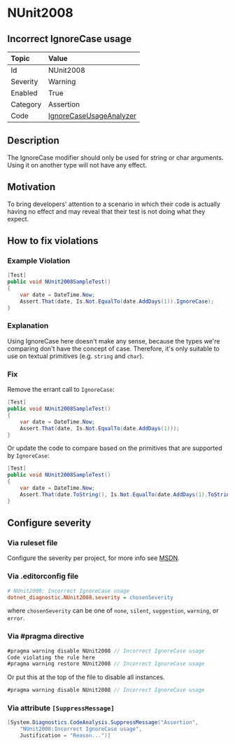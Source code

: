 # NUnit2008

## Incorrect IgnoreCase usage

| Topic    | Value
| :--      | :--
| Id       | NUnit2008
| Severity | Warning
| Enabled  | True
| Category | Assertion
| Code     | [IgnoreCaseUsageAnalyzer](https://github.com/nunit/nunit.analyzers/blob/3.6.0/src/nunit.analyzers/IgnoreCaseUsage/IgnoreCaseUsageAnalyzer.cs)

## Description

The IgnoreCase modifier should only be used for string or char arguments. Using it on another type will not have any effect.

## Motivation

To bring developers' attention to a scenario in which their code is actually having no effect and may reveal that their test is not doing what they expect.

## How to fix violations

### Example Violation

```csharp
[Test]
public void NUnit2008SampleTest()
{
    var date = DateTime.Now;
    Assert.That(date, Is.Not.EqualTo(date.AddDays(1)).IgnoreCase);
}
```

### Explanation

Using IgnoreCase here doesn't make any sense, because the types we're comparing don't have the concept of case. Therefore, it's only suitable to use on textual primitives (e.g. `string` and `char`).

### Fix

Remove the errant call to `IgnoreCase`:

```csharp
[Test]
public void NUnit2008SampleTest()
{
    var date = DateTime.Now;
    Assert.That(date, Is.Not.EqualTo(date.AddDays(1)));
}
```

Or update the code to compare based on the primitives that are supported by `IgnoreCase`:

```csharp
[Test]
public void NUnit2008SampleTest()
{
    var date = DateTime.Now;
    Assert.That(date.ToString(), Is.Not.EqualTo(date.AddDays(1).ToString()).IgnoreCase);
}
```

<!-- start generated config severity -->
## Configure severity

### Via ruleset file

Configure the severity per project, for more info see [MSDN](https://learn.microsoft.com/en-us/visualstudio/code-quality/using-rule-sets-to-group-code-analysis-rules?view=vs-2022).

### Via .editorconfig file

```ini
# NUnit2008: Incorrect IgnoreCase usage
dotnet_diagnostic.NUnit2008.severity = chosenSeverity
```

where `chosenSeverity` can be one of `none`, `silent`, `suggestion`, `warning`, or `error`.

### Via #pragma directive

```csharp
#pragma warning disable NUnit2008 // Incorrect IgnoreCase usage
Code violating the rule here
#pragma warning restore NUnit2008 // Incorrect IgnoreCase usage
```

Or put this at the top of the file to disable all instances.

```csharp
#pragma warning disable NUnit2008 // Incorrect IgnoreCase usage
```

### Via attribute `[SuppressMessage]`

```csharp
[System.Diagnostics.CodeAnalysis.SuppressMessage("Assertion",
    "NUnit2008:Incorrect IgnoreCase usage",
    Justification = "Reason...")]
```
<!-- end generated config severity -->

